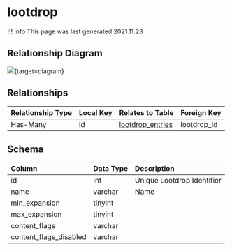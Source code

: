 # lootdrop

!!! info
	This page was last generated 2021.11.23

## Relationship Diagram
[![](https://mermaid.ink/img/eyJjb2RlIjoiZXJEaWFncmFtXG4gICAgbG9vdGRyb3Age1xuICAgICAgICBpbnR1bnNpZ25lZCBpZFxuICAgIH1cbiAgICBsb290ZHJvcF9lbnRyaWVzIHtcbiAgICAgICAgaW50dW5zaWduZWQgbG9vdGRyb3BfaWRcbiAgICAgICAgaW50IGl0ZW1faWRcbiAgICB9XG4gICAgbG9vdGRyb3AgfHwtLW97IGxvb3Rkcm9wX2VudHJpZXMgOiBIYXMtTWFueVxuXG4iLCJtZXJtYWlkIjp7InRoZW1lIjoiZGVmYXVsdCJ9LCJ1cGRhdGVFZGl0b3IiOnRydWUsImF1dG9TeW5jIjp0cnVlLCJ1cGRhdGVEaWFncmFtIjp0cnVlfQ==)](https://mermaid.ink/img/eyJjb2RlIjoiZXJEaWFncmFtXG4gICAgbG9vdGRyb3Age1xuICAgICAgICBpbnR1bnNpZ25lZCBpZFxuICAgIH1cbiAgICBsb290ZHJvcF9lbnRyaWVzIHtcbiAgICAgICAgaW50dW5zaWduZWQgbG9vdGRyb3BfaWRcbiAgICAgICAgaW50IGl0ZW1faWRcbiAgICB9XG4gICAgbG9vdGRyb3AgfHwtLW97IGxvb3Rkcm9wX2VudHJpZXMgOiBIYXMtTWFueVxuXG4iLCJtZXJtYWlkIjp7InRoZW1lIjoiZGVmYXVsdCJ9LCJ1cGRhdGVFZGl0b3IiOnRydWUsImF1dG9TeW5jIjp0cnVlLCJ1cGRhdGVEaWFncmFtIjp0cnVlfQ==){target=diagram}

## Relationships
| Relationship Type | Local Key | Relates to Table | Foreign Key |
| :--- | :--- | :--- | :--- |
| Has-Many | id | [lootdrop_entries](../../schema/loot/lootdrop_entries.md) | lootdrop_id |


## Schema
| Column | Data Type | Description |
| :--- | :--- | :--- |
| id | int | Unique Lootdrop Identifier |
| name | varchar | Name |
| min_expansion | tinyint |  |
| max_expansion | tinyint |  |
| content_flags | varchar |  |
| content_flags_disabled | varchar |  |

